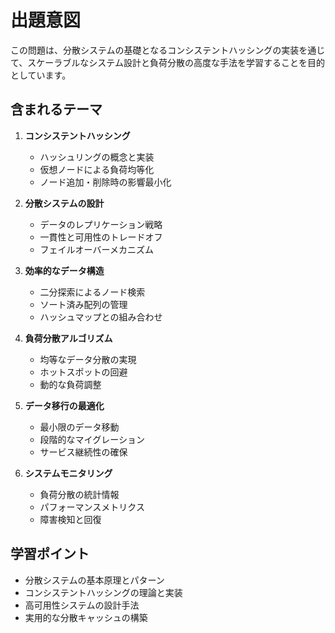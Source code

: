 # 出題意図

この問題は、分散システムの基礎となるコンシステントハッシングの実装を通じて、スケーラブルなシステム設計と負荷分散の高度な手法を学習することを目的としています。

## 含まれるテーマ

1. **コンシステントハッシング**
   - ハッシュリングの概念と実装
   - 仮想ノードによる負荷均等化
   - ノード追加・削除時の影響最小化

2. **分散システムの設計**
   - データのレプリケーション戦略
   - 一貫性と可用性のトレードオフ
   - フェイルオーバーメカニズム

3. **効率的なデータ構造**
   - 二分探索によるノード検索
   - ソート済み配列の管理
   - ハッシュマップとの組み合わせ

4. **負荷分散アルゴリズム**
   - 均等なデータ分散の実現
   - ホットスポットの回避
   - 動的な負荷調整

5. **データ移行の最適化**
   - 最小限のデータ移動
   - 段階的なマイグレーション
   - サービス継続性の確保

6. **システムモニタリング**
   - 負荷分散の統計情報
   - パフォーマンスメトリクス
   - 障害検知と回復

## 学習ポイント

- 分散システムの基本原理とパターン
- コンシステントハッシングの理論と実装
- 高可用性システムの設計手法
- 実用的な分散キャッシュの構築